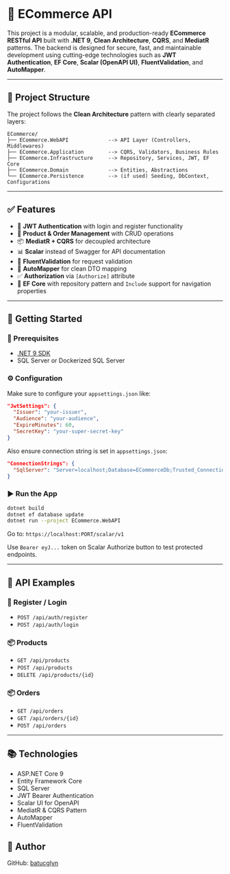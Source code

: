 # 🛒 ECommerce API

This project is a modular, scalable, and production-ready **ECommerce RESTful API** built with **.NET 9**, **Clean Architecture**, **CQRS**, and **MediatR** patterns. The backend is designed for secure, fast, and maintainable development using cutting-edge technologies such as **JWT Authentication**, **EF Core**, **Scalar (OpenAPI UI)**, **FluentValidation**, and **AutoMapper**.

---

## 📁 Project Structure

The project follows the **Clean Architecture** pattern with clearly separated layers:

```
ECommerce/
├── ECommerce.WebAPI             --> API Layer (Controllers, Middlewares)
├── ECommerce.Application        --> CQRS, Validators, Business Rules
├── ECommerce.Infrastructure     --> Repository, Services, JWT, EF Core
├── ECommerce.Domain             --> Entities, Abstractions
└── ECommerce.Persistence        --> (if used) Seeding, DbContext, Configurations
```

---

## ✅ Features

- 🔐 **JWT Authentication** with login and register functionality
- 🧾 **Product & Order Management** with CRUD operations
- 📦 **MediatR + CQRS** for decoupled architecture
- 📊 **Scalar** instead of Swagger for API documentation
- 🧠 **FluentValidation** for request validation
- 🔄 **AutoMapper** for clean DTO mapping
- ✅ **Authorization** via `[Authorize]` attribute
- 🔎 **EF Core** with repository pattern and `Include` support for navigation properties

---

## 🚀 Getting Started

### 🔧 Prerequisites

- [.NET 9 SDK](https://dotnet.microsoft.com/download/dotnet/9.0)
- SQL Server or Dockerized SQL Server

### ⚙️ Configuration

Make sure to configure your `appsettings.json` like:

```json
"JwtSettings": {
  "Issuer": "your-issuer",
  "Audience": "your-audience",
  "ExpireMinutes": 60,
  "SecretKey": "your-super-secret-key"
}
```

Also ensure connection string is set in `appsettings.json`:
```json
"ConnectionStrings": {
  "SqlServer": "Server=localhost;Database=ECommerceDb;Trusted_Connection=True;TrustServerCertificate=True;"
}
```

### ▶️ Run the App

```bash
dotnet build
dotnet ef database update
dotnet run --project ECommerce.WebAPI
```

Go to: `https://localhost:PORT/scalar/v1`

Use `Bearer eyJ...` token on Scalar Authorize button to test protected endpoints.

---

## 📌 API Examples

### 🔑 Register / Login
- `POST /api/auth/register`
- `POST /api/auth/login`

### 📦 Products
- `GET /api/products`
- `POST /api/products`
- `DELETE /api/products/{id}`

### 📦 Orders
- `GET /api/orders`
- `GET /api/orders/{id}`
- `POST /api/orders`

---

## 📚 Technologies

- ASP.NET Core 9
- Entity Framework Core
- SQL Server
- JWT Bearer Authentication
- Scalar UI for OpenAPI
- MediatR & CQRS Pattern
- AutoMapper
- FluentValidation



## 👤 Author

GitHub: [batucglyn](https://github.com/batucglyn)
